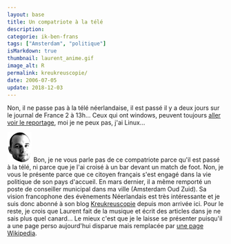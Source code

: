```yaml
---
layout: base
title: Un compatriote à la télé
description: 
categorie: ik-ben-frans
tags: ["Amsterdam", "politique"]
isMarkdown: true
thumbnail: laurent_anime.gif
image_alt: R
permalink: kreukreuscopie/
date: 2006-07-05
update: 2018-12-03
---
```




Non, il ne passe pas à la télé néerlandaise, il est passé il y a deux jours sur le journal de France 2 à 13h... Ceux qui ont windows, peuvent toujours [aller voir le reportage](http://jt.france2.fr/13h/index-fr.php?jt=0&start=1836), moi je ne peux pas, j'ai Linux...

![R](laurent_anime.gif)
Bon, je ne vous parle pas de ce compatriote parce qu'il est passé à la télé, ni parce que je l'ai croisé à un bar devant un match de foot. Non, je vous le présente parce que ce citoyen français s'est engagé dans la vie politique de son pays d'accueil. En mars dernier, il a même remporté un poste de conseiller municipal dans ma ville (Amsterdam Oud Zuid). Sa vision francophone des évènements Néerlandais est très intéressante et je suis donc abonné à son blog [Kreukreuscopie](http://laurentchambon.blogspot.com/) depuis mon arrivée ici. Pour le reste, je crois que Laurent fait de la musique et écrit des articles dans je ne sais plus quel canard... Le mieux c'est que je le laisse se présenter puisqu'il a une page perso aujourd'hui disparue mais remplacée par [une page Wikipedia](https://fr.wikipedia.org/wiki/Laurent_Chambon).
